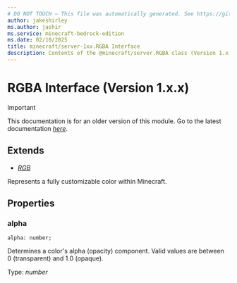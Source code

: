 ```yaml
---
# DO NOT TOUCH — This file was automatically generated. See https://github.com/mojang/minecraftapidocsgenerator to modify descriptions, examples, etc.
author: jakeshirley
ms.author: jashir
ms.service: minecraft-bedrock-edition
ms.date: 02/10/2025
title: minecraft/server-1xx.RGBA Interface
description: Contents of the @minecraft/server.RGBA class (Version 1.x.x).
---
```

# RGBA Interface (Version 1.x.x)

> [!IMPORTANT]
> This documentation is for an older version of this module. Go to the latest documentation [*here*](../../../scriptapi/minecraft/server/RGBA.md).

## Extends
- [*RGB*](RGB.md)

Represents a fully customizable color within Minecraft.

## Properties

### **alpha**
`alpha: number;`

Determines a color's alpha (opacity) component. Valid values are between 0 (transparent) and 1.0 (opaque).

Type: *number*
